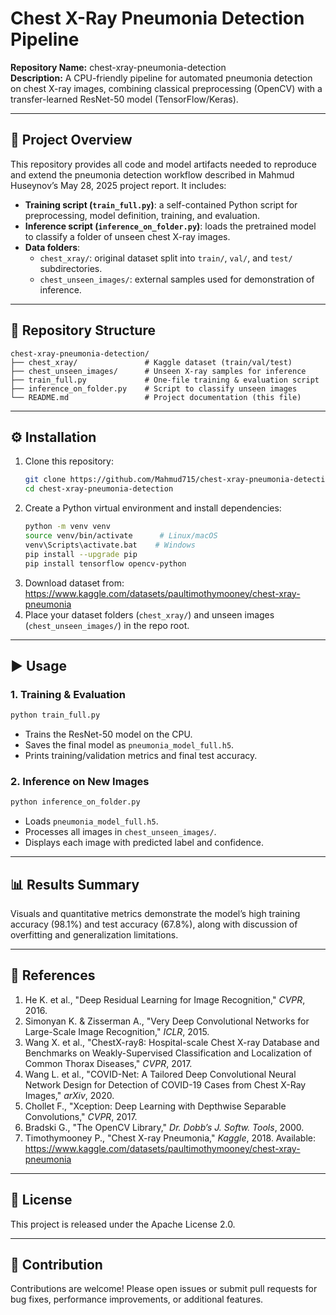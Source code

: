 # Chest X-Ray Pneumonia Detection Pipeline

**Repository Name:** chest-xray-pneumonia-detection  
**Description:** A CPU-friendly pipeline for automated pneumonia detection on chest X-ray images, combining classical preprocessing (OpenCV) with a transfer-learned ResNet-50 model (TensorFlow/Keras).

---

## 🚀 Project Overview
This repository provides all code and model artifacts needed to reproduce and extend the pneumonia detection workflow described in Mahmud Huseynov’s May 28, 2025 project report. It includes:

- **Training script (`train_full.py`)**: a self-contained Python script for preprocessing, model definition, training, and evaluation.  
- **Inference script (`inference_on_folder.py`)**: loads the pretrained model to classify a folder of unseen chest X-ray images.  
- **Data folders**:
  - `chest_xray/`: original dataset split into `train/`, `val/`, and `test/` subdirectories.  
  - `chest_unseen_images/`: external samples used for demonstration of inference.

---

## 📁 Repository Structure
```
chest-xray-pneumonia-detection/
├── chest_xray/               # Kaggle dataset (train/val/test)
├── chest_unseen_images/      # Unseen X-ray samples for inference
├── train_full.py             # One-file training & evaluation script
├── inference_on_folder.py    # Script to classify unseen images
└── README.md                 # Project documentation (this file)
```

---

## ⚙️ Installation
1. Clone this repository:
   ```bash
   git clone https://github.com/Mahmud715/chest-xray-pneumonia-detection.git
   cd chest-xray-pneumonia-detection
   ```
2. Create a Python virtual environment and install dependencies:
   ```bash
   python -m venv venv
   source venv/bin/activate      # Linux/macOS
   venv\Scripts\activate.bat    # Windows
   pip install --upgrade pip
   pip install tensorflow opencv-python
   ```
3. Download dataset from: https://www.kaggle.com/datasets/paultimothymooney/chest-xray-pneumonia 
4. Place your dataset folders (`chest_xray/`) and unseen images (`chest_unseen_images/`) in the repo root.

---

## ▶️ Usage

### 1. Training & Evaluation
```bash
python train_full.py
```
- Trains the ResNet-50 model on the CPU.  
- Saves the final model as `pneumonia_model_full.h5`.  
- Prints training/validation metrics and final test accuracy.

### 2. Inference on New Images
```bash
python inference_on_folder.py
```
- Loads `pneumonia_model_full.h5`.  
- Processes all images in `chest_unseen_images/`.  
- Displays each image with predicted label and confidence.

---

## 📊 Results Summary
Visuals and quantitative metrics demonstrate the model’s high training accuracy (98.1%) and test accuracy (67.8%), along with discussion of overfitting and generalization limitations.

---

## 🔖 References
1. He K. et al., "Deep Residual Learning for Image Recognition," *CVPR*, 2016.  
2. Simonyan K. & Zisserman A., "Very Deep Convolutional Networks for Large-Scale Image Recognition," *ICLR*, 2015.  
3. Wang X. et al., "ChestX-ray8: Hospital-scale Chest X-ray Database and Benchmarks on Weakly-Supervised Classification and Localization of Common Thorax Diseases," *CVPR*, 2017.  
4. Wang L. et al., "COVID-Net: A Tailored Deep Convolutional Neural Network Design for Detection of COVID-19 Cases from Chest X-Ray Images," *arXiv*, 2020.  
5. Chollet F., "Xception: Deep Learning with Depthwise Separable Convolutions," *CVPR*, 2017.  
6. Bradski G., "The OpenCV Library," *Dr. Dobb’s J. Softw. Tools*, 2000.  
7. Timothymooney P., "Chest X-ray Pneumonia," *Kaggle*, 2018. Available: https://www.kaggle.com/datasets/paultimothymooney/chest-xray-pneumonia

---

## 📜 License
This project is released under the Apache License 2.0.

---

## 🤝 Contribution
Contributions are welcome! Please open issues or submit pull requests for bug fixes, performance improvements, or additional features.
